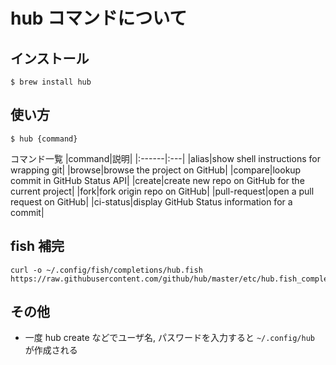 # hub コマンドについて

## インストール

```
$ brew install hub
```

## 使い方

```
$ hub {command}
```

コマンド一覧
|command|説明|
|:------|:---|
|alias|show shell instructions for wrapping git|
|browse|browse the project on GitHub|
|compare|lookup commit in GitHub Status API|
|create|create new repo on GitHub for the current project|
|fork|fork origin repo on GitHub|
|pull-request|open a pull request on GitHub|
|ci-status|display GitHub Status information for a commit|

## fish 補完

```
curl -o ~/.config/fish/completions/hub.fish https://raw.githubusercontent.com/github/hub/master/etc/hub.fish_completion
```

## その他

- 一度 hub create などでユーザ名, パスワードを入力すると `~/.config/hub` が作成される